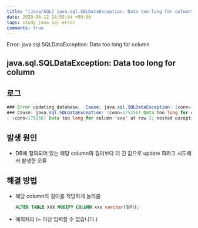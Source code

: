 ```yaml
---
title: "[Java/SQL] java.sql.SQLDataException: Data too long for column"
date: 2020-06-12 14:55:04 +09:00
tags: study java sql error
comments: true
---
```


Error: java.sql.SQLDataException: Data too long for column

## java.sql.SQLDataException: Data too long for column

## 로그
``` java
### Error updating database.  Cause: java.sql.SQLDataException: (conn=175356) Data too long for column 'xxx' at row 2
### Cause: java.sql.SQLDataException: (conn=175356) Data too long for column 'xxx' at row 2
; (conn=175356) Data too long for column 'xxx' at row 2; nested exception is java.sql.SQLDataException: (conn=175356) Data too long for column 'xxx' at row 2]
```

## 발생 원인
- DB에 정의되어 있는 해당 column의 길이보다 더 긴 값으로 update 하려고 시도해서 발생한 오류

## 해결 방법
- 해당 column의 길이를 적당하게 늘려줌
  ``` sql
  ALTER TABLE XXX MODIFY COLUMN xxx varchar(길이);
  ```
- 예외처리 (~ 이상 입력할 수 없습니다.)